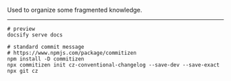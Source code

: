 Used to organize some fragmented knowledge.

---

```shell
# preview
docsify serve docs
```

```shell
# standard commit message
# https://www.npmjs.com/package/commitizen
npm install -D commitizen
npx commitizen init cz-conventional-changelog --save-dev --save-exact
npx git cz
```